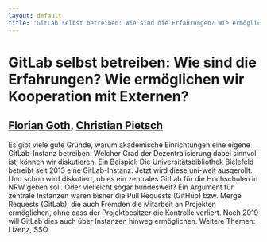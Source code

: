```yaml
---
layout: default
title: 'GitLab selbst betreiben: Wie sind die Erfahrungen? Wie ermöglichen wir Kooperation mit Externen?'
---
```


# GitLab selbst betreiben: Wie sind die Erfahrungen? Wie ermöglichen wir Kooperation mit Externen?

## [Florian Goth](../../speaker/JX9XWH/), [Christian Pietsch](../../speaker/KWZ3JN/)

Es gibt viele gute Gründe, warum akademische Einrichtungen eine eigene GitLab-Instanz betreiben. Welcher Grad der Dezentralisierung dabei sinnvoll ist, können wir diskutieren. Ein Beispiel: Die Universitätsbibliothek Bielefeld betreibt seit 2013 eine GitLab-Instanz. Jetzt wird diese uni-weit ausgerollt. Und schon wird diskutiert, ob es ein zentrales GitLab für die Hochschulen in NRW geben soll. Oder vielleicht sogar bundesweit?  Ein Argument für zentrale Instanzen waren bisher die Pull Requests (GitHub) bzw. Merge Requests (GitLab), die auch Fremden die Mitarbeit an Projekten ermöglichen, ohne dass der Projektbesitzer die Kontrolle verliert. Noch 2019 will GitLab dies auch über Instanzen hinweg ermöglichen.  Weitere Themen: Lizenz, SSO